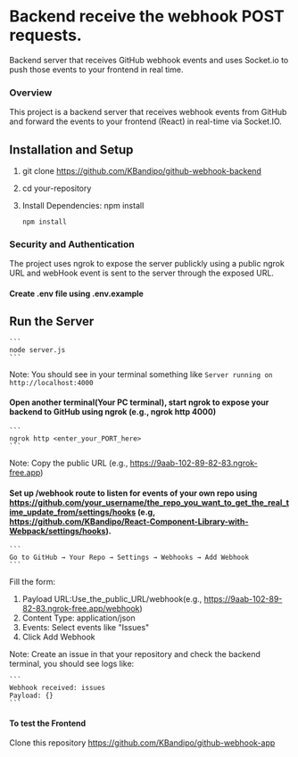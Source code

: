 # Backend receive the webhook POST requests.
Backend server that receives GitHub webhook events and uses Socket.io to push those events to your frontend in real time.

### Overview

This project is a backend server that receives webhook events from GitHub and forward the events to your frontend (React) in real-time via Socket.IO.

## Installation and Setup

1. git clone https://github.com/KBandipo/github-webhook-backend
2. cd your-repository
3. Install Dependencies: npm install

    ```
    npm install
    ```

### Security and Authentication

The project uses ngrok to expose the server publickly using a public ngrok URL and webHook event is sent to the server through the exposed URL.

#### Create .env file using .env.example

## Run the Server

    ```
    node server.js
    ```

Note: You should see in your terminal something like
    ```
    Server running on http://localhost:4000
    ```

#### Open another terminal(Your PC terminal), start ngrok to expose your backend to GitHub using ngrok (e.g., ngrok http 4000)

    ```
    ngrok http <enter_your_PORT_here>
    ```

Note: Copy the public URL (e.g., https://9aab-102-89-82-83.ngrok-free.app)

#### Set up /webhook route to listen for events of your own repo using https://github.com/your_username/the_repo_you_want_to_get_the_real_time_update_from/settings/hooks  (e.g, https://github.com/KBandipo/React-Component-Library-with-Webpack/settings/hooks).

    ```
    Go to GitHub → Your Repo → Settings → Webhooks → Add Webhook
    ```
Fill the form:

1. Payload URL:Use_the_public_URL/webhook(e.g., https://9aab-102-89-82-83.ngrok-free.app/webhook)
2. Content Type: application/json
3. Events: Select events like "Issues"
4. Click Add Webhook

Note: Create an issue in that your repository and check the backend terminal, you should see logs like:

    ```
    Webhook received: issues
    Payload: {}
    ```
#### To test the Frontend
Clone this repository https://github.com/KBandipo/github-webhook-app